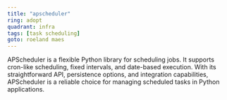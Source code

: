 ```yaml
---
title: "apscheduler"
ring: adopt
quadrant: infra
tags: [task scheduling]
goto: roeland maes
---
```


APScheduler is a flexible Python library for scheduling jobs. It supports cron-like scheduling, fixed intervals, and date-based execution. With its straightforward API, persistence options, and integration capabilities, APScheduler is a reliable choice for managing scheduled tasks in Python applications.
